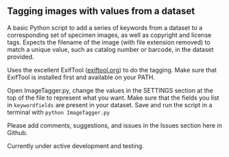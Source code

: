 ## Tagging images with values from a dataset

A basic Python script to add a series of keywords from a dataset to a corresponding set of specimen images, as well as copyright and license tags. Expects the filename of the image (with file extension removed) to match a unique value, such as catalog number or barcode, in the dataset provided. 

Uses the excellent ExifTool ([exiftool.org](https://exiftool.org/)) to do the tagging. Make sure that ExifTool is installed first and available on your PATH.

Open ImageTagger.py, change the values in the SETTINGS section at the top of the file to represent what you want. Make sure that the fields you list in `keywordfields` are present in your dataset. Save and run the script in a terminal with `python ImageTagger.py`

Please add comments, suggestions, and issues in the Issues section here in Github.

Currently under active development and testing.
